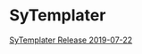 # SyTemplater

[SyTemplater Release 2019-07-22](http://192.168.1.59/SeaskyTools/SyTemplater/uploads/0b4799bff7e7b6f9ac90ba967d08bd4e/2019-07-22_16-36-995_SeaskyTools_SyTemplater_export.tar.gz "Download")